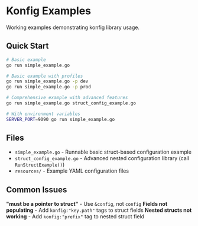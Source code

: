 # Konfig Examples

Working examples demonstrating konfig library usage.

## Quick Start

```bash
# Basic example
go run simple_example.go

# Basic example with profiles
go run simple_example.go -p dev
go run simple_example.go -p prod

# Comprehensive example with advanced features
go run simple_example.go struct_config_example.go

# With environment variables
SERVER_PORT=9090 go run simple_example.go
```

## Files

- `simple_example.go` - Runnable basic struct-based configuration example
- `struct_config_example.go` - Advanced nested configuration library (call `RunStructExample()`)
- `resources/` - Example YAML configuration files

## Common Issues

**"must be a pointer to struct"** - Use `&config`, not `config`
**Fields not populating** - Add `konfig:"key.path"` tags to struct fields
**Nested structs not working** - Add `konfig:"prefix"` tag to nested struct field